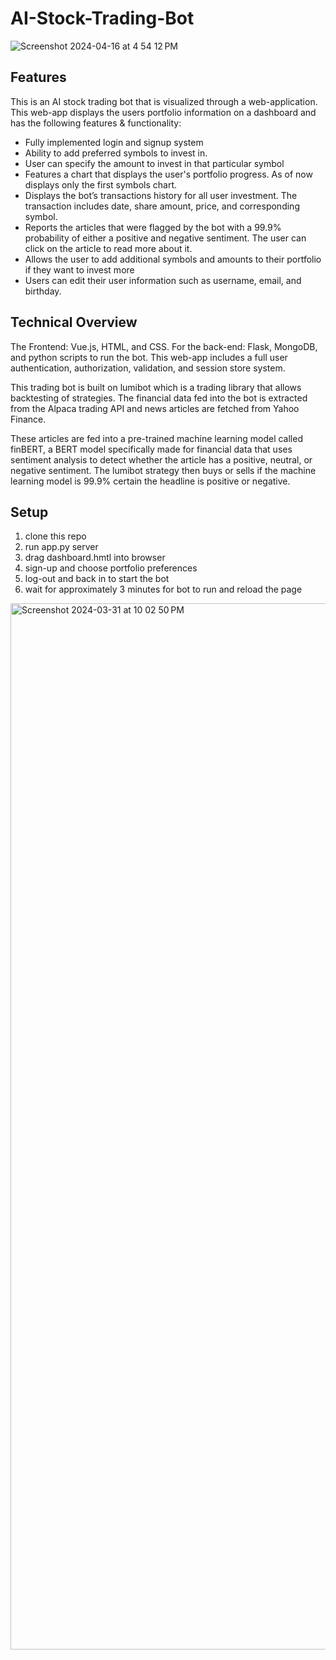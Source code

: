 # AI-Stock-Trading-Bot 

![Screenshot 2024-04-16 at 4 54 12 PM](https://github.com/Anjoliekate/AI-Stock-Trading-Bot/assets/99061657/66e5f295-103f-4a41-8464-4e2a78767805)

## Features
This is an AI stock trading bot that is visualized through a web-application. This web-app displays the users portfolio information on a dashboard and has the following features & functionality:
- Fully implemented login and signup system
- Ability to add preferred symbols to invest in. 
- User can specify the amount to invest in that particular symbol
- Features a chart that displays the user's portfolio progress. As of now displays only the first symbols chart. 
- Displays the bot’s transactions history for all user investment. The transaction includes date, share amount, price, and corresponding symbol. 
- Reports the articles that were flagged by the bot with a  99.9% probability of either a positive and negative sentiment. The user can click on the article to read more about it. 
- Allows the user to add additional symbols and amounts to their portfolio if they want to invest more
- Users can edit their user information such as username, email, and birthday.
  
## Technical Overview 
The Frontend: Vue.js, HTML, and CSS. For the back-end: Flask, MongoDB, and python scripts to run the bot. This web-app includes a full user authentication, authorization, validation, and session store system. 

This trading bot is built on lumibot which is a trading library that allows backtesting of strategies. The financial data fed into the bot is extracted from the Alpaca trading API and news articles are fetched from Yahoo Finance. 

These articles are fed into a pre-trained machine learning model called finBERT, a BERT model specifically made for financial data that uses sentiment analysis to detect whether the article has a positive, neutral, or negative sentiment. The lumibot strategy then buys or sells if the machine learning model is 99.9% certain the headline is positive or negative. 

## Setup
1. clone this repo
2. run app.py server
3. drag dashboard.hmtl into browser
4. sign-up and choose portfolio preferences
5. log-out and back in to start the bot
6. wait for approximately 3 minutes for bot to run and reload the page


<img width="1674" alt="Screenshot 2024-03-31 at 10 02 50 PM" src="https://github.com/Anjoliekate/AI-Stock-Trading-Bot/assets/99061657/6e1a6496-377a-4ae9-9758-4f929d6c02ab">
